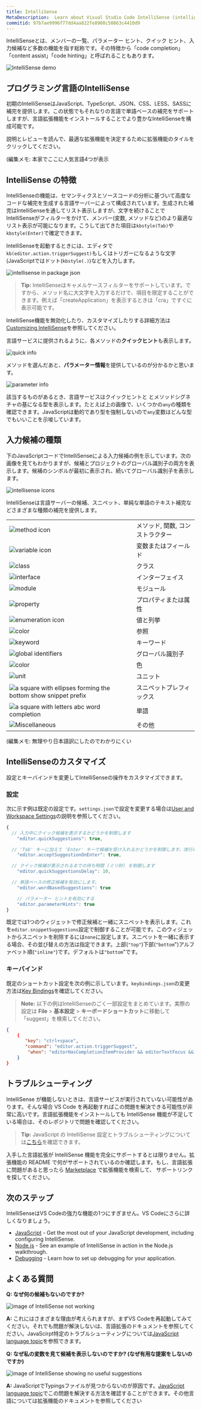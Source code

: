 ```yaml
---
title: IntelliSense
MetaDescription:  Learn about Visual Studio Code IntelliSense (intelligent code completion).
commitid: 97b7ae9996f77dd4aa822fe8908c50863c4410d9
---
```


IntelliSenseとは、メンバーの一覧、パラメーター ヒント、クイック ヒント、入力候補など多数の機能を指す総称です。その特徴から「code completion」「content assist」「code hinting」と呼ばれることもあります。

![IntelliSense demo](images/intellisense/intellisense.gif)

## プログラミング言語のIntelliSense

初期のIntelliSenseはJavaScript、TypeScript、JSON、CSS、LESS、SASSに補完を提供します。この状態でもそれなりの言語で単語ベースの補完をサポートしますが、言語拡張機能をインストールすることでより豊かなIntelliSenseを構成可能です。

説明とレビューを読んで、最適な拡張機能を決定するために拡張機能のタイルをクリックしてください。

(編集メモ: 本家でここに人気言語4つが表示

## IntelliSense の特徴

IntelliSenseの機能は、セマンティクスとソースコードの分析に基づいて高度なコードな補完を生成する言語サーバーによって構成されています。生成された補完はIntelliSenseを通してリスト表示しますが、文字を続けることで IntelliSenseがフィルターをかけて、メンバー(変数, メソッドなど)のより最適なリスト表示が可能になります。こうして出てきた項目は`kbstyle(Tab)`や`kbstyle(Enter)`で確定できます。

IntelliSenseを起動するときには、エディタで`kb(editor.action.triggerSuggest)`もしくはトリガーになるような文字(JavaScriptではドット(`kbstyle(.)`)などを入力します。

![intellisense in package json](images/intellisense/intellisense_packagejson.gif)

> **Tip:** IntelliSenseはキャメルケースフィルターをサポートしています。ですから、メソッド名に大文字を入力するだけで、項目を限定することができます。例えば「createApplication」を表示するときは「cra」ですぐに表示可能です。

IntelliSense機能を無効化したり、カスタマイズしたりする詳細方法は[Customizing IntelliSense](/docs/userguide/intellisense.md#customizing-intellisense)を参照してください。

言語サービスに提供されるように、各メソッドの**クイックヒント**も表示します。

![quick info](images/intellisense/quick_outline.png)

メソッドを選んだあと、**パラメーター情報**を提供しているのが分かるかと思います。

![parameter info](images/intellisense/paramater_info.png)

該当するものがあるとき、言語サービスはクイックヒントと
とメソッドシグネチャの基になる型を表示します。たとえば上の画像で、いくつかの`any`の種類を確認できます。JavaScriptは動的であり型を強制しないので`any`変数はどんな型でもいいことを示唆しています。

## 入力候補の種類

下のJavaScriptコードでIntelliSenseによる入力候補の例を示しています。次の画像を見てもわかりますが、候補とプロジェクトのグローバル識別子の両方を表示します。候補のシンボルが最初に表示され、続いてグローバル識別子を表示します。

![intellisense icons](images/intellisense/intellisense_icons.png)

IntelliSenseは言語サーバーの候補、スニペット、単純な単語のテキスト補完などさまざまな種類の補完を提供します。

|       |         |
| ----- | ------- |
| ![method icon](images/intellisense/Method_16x.svg) | メソッド, 関数, コンストラクター
| ![variable icon](images/intellisense/Field_16x.svg) | 変数またはフィールド |
| ![class](images/intellisense/Class_16x.svg) | クラス |
| ![interface](images/intellisense/Interface_16x.svg) | インターフェイス |
| ![module](images/intellisense/Namespace_16x.svg) | モジュール |
| ![property](images/intellisense/Property_16x.svg) | プロパティまたは属性 |
| ![enumeration icon](images/intellisense/EnumItem_16x.svg) | 値と列挙 |
| ![color](images/intellisense/Enumerator_16x.svg) | 参照 |
| ![keyword](images/intellisense/IntelliSenseKeyword_16x.svg) | キーワード |
| ![global identifiers](images/intellisense/Document_16x.svg) | グローバル識別子 |
| ![color](images/intellisense/ColorPalette_16x.svg) | 色 |
| ![unit](images/intellisense/Ruler_16x.svg) | ユニット |
| ![a square with ellipses forming the bottom show snippet prefix](images/intellisense/Snippet_16x.svg) | スニペットプレフィックス |
| ![a square with letters abc word completion](images/intellisense/String_16x.svg) | 単語 |
| ![Miscellaneous](images/intellisense/Misc_16x.svg) | その他 |

(編集メモ: 無理やり日本語訳にしたのでわかりにくい

## IntelliSenseのカスタマイズ

設定とキーバインドを変更してIntelliSenseの操作をカスタマイズできます。

### 設定

次に示す例は既定の設定です。`settings.json`で設定を変更する場合は[User and Workspace Settings](/docs/getstarted/settings.md)の説明を参照してください。

```javascript
{
  // 入力中にクイック候補を表示するかどうかを制御します
    "editor.quickSuggestions": true,

  // 'Tab' キーに加えて 'Enter' キーで候補を受け入れるかどうかを制御します。改行の挿入や候補の反映の間であいまいさを解消するのに役立ちます。
    "editor.acceptSuggestionOnEnter": true,

  // クイック候補が表示されるまでの待ち時間 (ミリ秒) を制御します
    "editor.quickSuggestionsDelay": 10,

  // 単語ベースの修正候補を有効にします。
    "editor.wordBasedSuggestions": true

    // パラメーター ヒントを有効にする
    "editor.parameterHints": true
}
```

既定では1つのウィジェットで修正候補と一緒にスニペットを表示します。これを`editor.snippetSuggestions`設定で制御することが可能です。このウィジェットからスニペットを削除するには`none`に設定します。スニペットを一緒に表示する場合、その並び替えの方法は指定できます。上部(`"top"`)下部(`"bottom`")アルファベット順(`"inline"`)です。デフォルトは`"bottom`"です。

### キーバインド

既定のショートカット設定を次の例に示しています。`keybindings.json`の変更方法は[Key Bindings](/docs/getstarted/keybindings.md)を確認してください。

> **Note:** 以下の例はIntelliSenseのごく一部設定をまとめています。実際の設定は **File** > **基本設定** > **キーボードショートカット**に移動して「suggest」を検索してください。

```json
{
    {
       "key": "ctrl+space",
       "command": "editor.action.triggerSuggest",
        "when": "editorHasCompletionItemProvider && editorTextFocus && !editorReadonly"
    }
}
```

## トラブルシューティング

IntelliSense が機能しないときは、言語サービスが実行されていない可能性があります。そんな場合 VS Code を再起動すればこの問題を解決できる可能性が非常に高いです。言語拡張機能をインストールしても IntelliSense 機能が不足している場合は、そのレポジトリで問題を確認してください。

> **Tip:** JavaScript の IntelliSense 設定とトラブルシューティングについては[こちら](/docs/languages/javascript.md#intellisense)を確認できます。

入手した言語拡張が IntelliSense 機能を完全にサポートするとは限りません。拡張機能の README で何がサポートされているのか確認します。もし、言語拡張に問題があると思ったら [Marketplace](https://marketplace.visualstudio.com/vscode) で拡張機能を検索して、 サポートリンクを探してください。

## 次のステップ

IntelliSenseはVS Codeの強力な機能の1つにすぎません。VS Codeにさらに詳しくなりましょう。

* [JavaScript](/docs/languages/javascript.md) - Get the most out of your JavaScript development, including configuring IntelliSense.
* [Node.js](/docs/nodejs/nodejs-tutorial.md#intellisense-and-typings) - See an example of IntelliSense in action in the Node.js walkthrough.
* [Debugging](/docs/userguide/debugging.md) - Learn how to set up debugging for your application.

## よくある質問

**Q: なぜ何の候補もないのですか?**

![image of IntelliSense not working](images/intellisense/intellisense_error.png)

**A:** これにはさまざまな理由が考えられますが、まずVS Codeを再起動してみてください。それでも問題が解決しないは、言語拡張のドキュメントを参照してください。JavaScirpt特定のトラブルシューティングについては[JavaScript language topic](/docs/languages/javascript.md#intellisense)を参照できます。

**Q: なぜ私の変数を見て候補を表示しないのですか? (なぜ有用な提案をしないのですか)**

![image of IntelliSense showing no useful suggestions](images/intellisense/missing_typings.png)

**A:** JavaScriptでTypingsファイルが見つからないのが原因です。[JavaScript language topic](/docs/languages/javascript.md#intellisense)でこの問題を解決する方法を確認することができます。その他言語については拡張機能のドキュメントを参照してください
